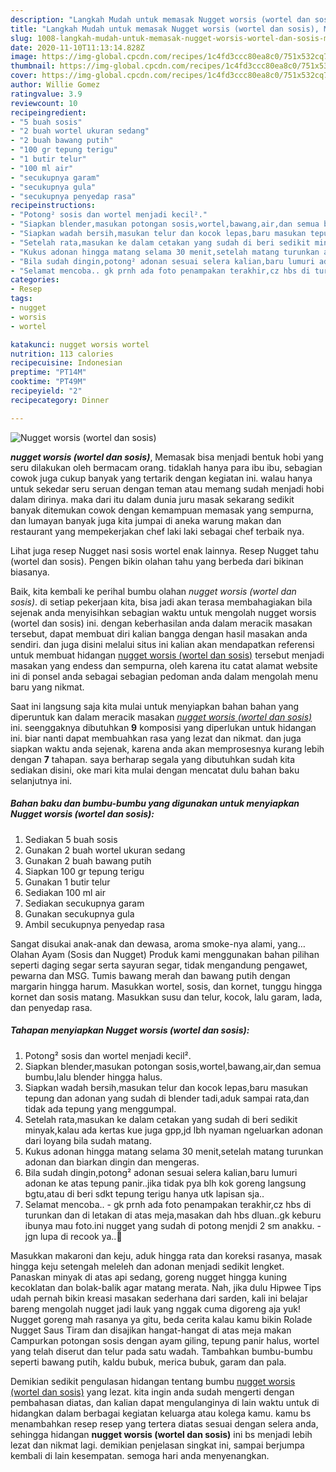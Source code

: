 ```yaml
---
description: "Langkah Mudah untuk memasak Nugget worsis (wortel dan sosis), Menggugah Selera"
title: "Langkah Mudah untuk memasak Nugget worsis (wortel dan sosis), Menggugah Selera"
slug: 1008-langkah-mudah-untuk-memasak-nugget-worsis-wortel-dan-sosis-menggugah-selera
date: 2020-11-10T11:13:14.828Z
image: https://img-global.cpcdn.com/recipes/1c4fd3ccc80ea8c0/751x532cq70/nugget-worsis-wortel-dan-sosis-foto-resep-utama.jpg
thumbnail: https://img-global.cpcdn.com/recipes/1c4fd3ccc80ea8c0/751x532cq70/nugget-worsis-wortel-dan-sosis-foto-resep-utama.jpg
cover: https://img-global.cpcdn.com/recipes/1c4fd3ccc80ea8c0/751x532cq70/nugget-worsis-wortel-dan-sosis-foto-resep-utama.jpg
author: Willie Gomez
ratingvalue: 3.9
reviewcount: 10
recipeingredient:
- "5 buah sosis"
- "2 buah wortel ukuran sedang"
- "2 buah bawang putih"
- "100 gr tepung terigu"
- "1 butir telur"
- "100 ml air"
- "secukupnya garam"
- "secukupnya gula"
- "secukupnya penyedap rasa"
recipeinstructions:
- "Potong² sosis dan wortel menjadi kecil²."
- "Siapkan blender,masukan potongan sosis,wortel,bawang,air,dan semua bumbu,lalu blender hingga halus."
- "Siapkan wadah bersih,masukan telur dan kocok lepas,baru masukan tepung dan adonan yang sudah di blender tadi,aduk sampai rata,dan tidak ada tepung yang menggumpal."
- "Setelah rata,masukan ke dalam cetakan yang sudah di beri sedikit minyak,kalau ada kertas kue juga gpp,jd lbh nyaman ngeluarkan adonan dari loyang bila sudah matang."
- "Kukus adonan hingga matang selama 30 menit,setelah matang turunkan adonan dan biarkan dingin dan mengeras."
- "Bila sudah dingin,potong² adonan sesuai selera kalian,baru lumuri adonan ke atas tepung panir..jika tidak pya blh kok goreng langsung bgtu,atau di beri sdkt tepung terigu hanya utk lapisan sja.."
- "Selamat mencoba.. gk prnh ada foto penampakan terakhir,cz hbs di turunkan dan di letakan di atas meja,masakan dah hbs dluan..gk keburu ibunya mau foto.ini nugget yang sudah di potong menjdi 2 sm anakku. jgn lupa di recook ya..💁"
categories:
- Resep
tags:
- nugget
- worsis
- wortel

katakunci: nugget worsis wortel 
nutrition: 113 calories
recipecuisine: Indonesian
preptime: "PT14M"
cooktime: "PT49M"
recipeyield: "2"
recipecategory: Dinner

---
```



![Nugget worsis (wortel dan sosis)](https://img-global.cpcdn.com/recipes/1c4fd3ccc80ea8c0/751x532cq70/nugget-worsis-wortel-dan-sosis-foto-resep-utama.jpg)

<b><i>nugget worsis (wortel dan sosis)</i></b>, Memasak bisa menjadi bentuk hobi yang seru dilakukan oleh bermacam orang. tidaklah hanya para ibu ibu, sebagian cowok juga cukup banyak yang tertarik dengan kegiatan ini. walau hanya untuk sekedar seru seruan dengan teman atau memang sudah menjadi hobi dalam dirinya. maka dari itu dalam dunia juru masak sekarang sedikit banyak ditemukan cowok dengan kemampuan memasak yang sempurna, dan lumayan banyak juga kita jumpai di aneka warung makan dan restaurant yang mempekerjakan chef laki laki sebagai chef terbaik nya.

Lihat juga resep Nugget nasi sosis wortel enak lainnya. Resep Nugget tahu (wortel dan sosis). Pengen bikin olahan tahu yang berbeda dari bikinan biasanya.

Baik, kita kembali ke perihal bumbu olahan <i>nugget worsis (wortel dan sosis)</i>. di setiap pekerjaan kita, bisa jadi akan terasa membahagiakan bila sejenak anda menyisihkan sebagian waktu untuk mengolah nugget worsis (wortel dan sosis) ini. dengan keberhasilan anda dalam meracik masakan tersebut, dapat membuat diri kalian bangga dengan hasil masakan anda sendiri. dan juga disini melalui situs ini kalian akan mendapatkan referensi untuk membuat hidangan <u>nugget worsis (wortel dan sosis)</u> tersebut menjadi masakan yang endess dan sempurna, oleh karena itu catat alamat website ini di ponsel anda sebagai sebagian pedoman anda dalam mengolah menu baru yang nikmat.


Saat ini langsung saja kita mulai untuk menyiapkan bahan bahan yang diperuntuk kan dalam meracik masakan <u><i>nugget worsis (wortel dan sosis)</i></u> ini. seenggaknya dibutuhkan <b>9</b> komposisi yang diperlukan untuk hidangan ini. biar nanti dapat membuahkan rasa yang lezat dan nikmat. dan juga siapkan waktu anda sejenak, karena anda akan memprosesnya kurang lebih dengan <b>7</b> tahapan. saya berharap segala yang dibutuhkan sudah kita sediakan disini, oke mari kita mulai dengan mencatat dulu bahan baku selanjutnya ini.

<!--inarticleads1-->

##### Bahan baku dan bumbu-bumbu yang digunakan untuk menyiapkan Nugget worsis (wortel dan sosis):

1. Sediakan 5 buah sosis
1. Gunakan 2 buah wortel ukuran sedang
1. Gunakan 2 buah bawang putih
1. Siapkan 100 gr tepung terigu
1. Gunakan 1 butir telur
1. Sediakan 100 ml air
1. Sediakan secukupnya garam
1. Gunakan secukupnya gula
1. Ambil secukupnya penyedap rasa


Sangat disukai anak-anak dan dewasa, aroma smoke-nya alami, yang… Olahan Ayam (Sosis dan Nugget) Produk kami menggunakan bahan pilihan seperti daging segar serta sayuran segar, tidak mengandung pengawet, pewarna dan MSG. Tumis bawang merah dan bawang putih dengan margarin hingga harum. Masukkan wortel, sosis, dan kornet, tunggu hingga kornet dan sosis matang. Masukkan susu dan telur, kocok, lalu garam, lada, dan penyedap rasa. 

<!--inarticleads2-->

##### Tahapan menyiapkan Nugget worsis (wortel dan sosis):

1. Potong² sosis dan wortel menjadi kecil².
1. Siapkan blender,masukan potongan sosis,wortel,bawang,air,dan semua bumbu,lalu blender hingga halus.
1. Siapkan wadah bersih,masukan telur dan kocok lepas,baru masukan tepung dan adonan yang sudah di blender tadi,aduk sampai rata,dan tidak ada tepung yang menggumpal.
1. Setelah rata,masukan ke dalam cetakan yang sudah di beri sedikit minyak,kalau ada kertas kue juga gpp,jd lbh nyaman ngeluarkan adonan dari loyang bila sudah matang.
1. Kukus adonan hingga matang selama 30 menit,setelah matang turunkan adonan dan biarkan dingin dan mengeras.
1. Bila sudah dingin,potong² adonan sesuai selera kalian,baru lumuri adonan ke atas tepung panir..jika tidak pya blh kok goreng langsung bgtu,atau di beri sdkt tepung terigu hanya utk lapisan sja..
1. Selamat mencoba.. - gk prnh ada foto penampakan terakhir,cz hbs di turunkan dan di letakan di atas meja,masakan dah hbs dluan..gk keburu ibunya mau foto.ini nugget yang sudah di potong menjdi 2 sm anakku. - jgn lupa di recook ya..💁


Masukkan makaroni dan keju, aduk hingga rata dan koreksi rasanya, masak hingga keju setengah meleleh dan adonan menjadi sedikit lengket. Panaskan minyak di atas api sedang, goreng nugget hingga kuning kecoklatan dan bolak-balik agar matang merata. Nah, jika dulu Hipwee Tips udah pernah bikin kreasi masakan sederhana dari sarden, kali ini belajar bareng mengolah nugget jadi lauk yang nggak cuma digoreng aja yuk! Nugget goreng mah rasanya ya gitu, beda cerita kalau kamu bikin Rolade Nugget Saus Tiram dan disajikan hangat-hangat di atas meja makan Campurkan potongan sosis dengan ayam giling, tepung panir halus, wortel yang telah diserut dan telur pada satu wadah. Tambahkan bumbu-bumbu seperti bawang putih, kaldu bubuk, merica bubuk, garam dan pala. 

Demikian sedikit pengulasan hidangan tentang bumbu <u>nugget worsis (wortel dan sosis)</u> yang lezat. kita ingin anda sudah mengerti dengan pembahasan diatas, dan kalian dapat mengulanginya di lain waktu untuk di hidangkan dalam berbagai kegiatan keluarga atau kolega kamu. kamu bs menambahkan resep resep yang tertera diatas sesuai dengan selera anda, sehingga hidangan <b>nugget worsis (wortel dan sosis)</b> ini bs menjadi lebih lezat dan nikmat lagi. demikian penjelasan singkat ini, sampai berjumpa kembali di lain kesempatan. semoga hari anda menyenangkan.
